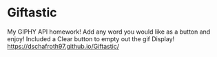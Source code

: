 # Giftastic

My GIPHY API homework! Add any word you would like as a button and enjoy! 
Included a Clear button to empty out the gif Display!
https://dschafroth97.github.io/Giftastic/
